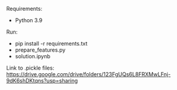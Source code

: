 Requirements:

- Python 3.9

Run:

- pip install -r requirements.txt
- prepare_features.py
- solution.ipynb

Link to .pickle files: <br>
https://drive.google.com/drive/folders/123FgUQs6L8FRXMwLFnj-9dK6shDKtqns?usp=sharing